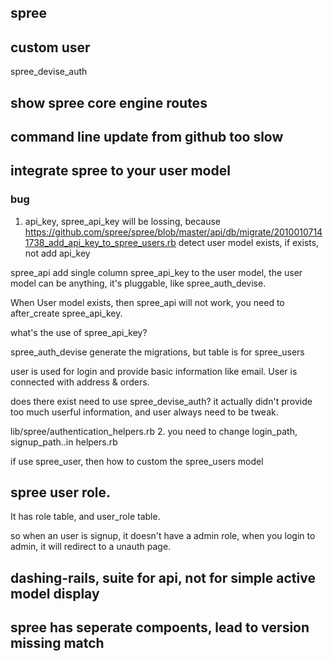 ## spree

## custom user
spree_devise_auth

## show spree core engine routes

## command line update from github too slow

## integrate spree to your user model
### bug
1. api_key, spree_api_key will be lossing, because https://github.com/spree/spree/blob/master/api/db/migrate/20100107141738_add_api_key_to_spree_users.rb detect user model exists, if exists, not add api_key

spree_api add single column spree_api_key to the user model, the user model can be anything, it's pluggable, like spree_auth_devise.

When User model exists, then spree_api will not work, you need to after_create spree_api_key.

what's the use of spree_api_key?

spree_auth_devise generate the migrations, but table is for spree_users

user is used for login and provide basic information like email.
User is connected with address & orders.

does there exist need to use spree_devise_auth? it actually didn't provide too much userful information, and user always need to be tweak.

lib/spree/authentication_helpers.rb
2. you need to change login_path, signup_path..in helpers.rb

if use spree_user, then how to custom the spree_users model

## spree user role.
It has role table, and user_role table.

so when an user is signup, it doesn't have a admin role, when you login to admin, it will redirect to a unauth page.

## dashing-rails, suite for api, not for simple active model display

## spree has seperate compoents, lead to version missing match